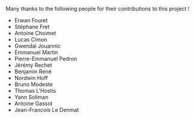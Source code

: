 Many thanks to the following people for their contributions to this project !

- Erwan Fouret
- Stéphane Fret
- Antoine Choimet
- Lucas Cimon
- Gwendal Jouannic
- Emmanuel Martin
- Pierre-Emmanuel Pedron
- Jérémy Rechet
- Benjamin René
- Nordwin Hoff
- Bruno Modeste
- Thomas L'Hostis
- Yann Soliman
- Antoine Gassot
- Jean-Francois Le Denmat

